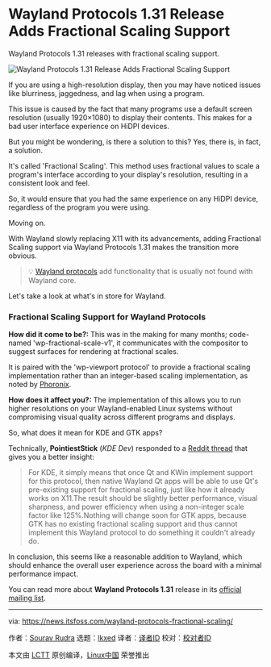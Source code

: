 [#]: subject: "Wayland Protocols 1.31 Release Adds Fractional Scaling Support"
[#]: via: "https://news.itsfoss.com/wayland-protocols-fractional-scaling/"
[#]: author: "Sourav Rudra https://news.itsfoss.com/author/sourav/"
[#]: collector: "lkxed"
[#]: translator: " "
[#]: reviewer: " "
[#]: publisher: " "
[#]: url: " "

Wayland Protocols 1.31 Release Adds Fractional Scaling Support
======

Wayland Protocols 1.31 releases with fractional scaling support.

![Wayland Protocols 1.31 Release Adds Fractional Scaling Support][1]

If you are using a high-resolution display, then you may have noticed issues like blurriness, jaggedness, and lag when using a program.

This issue is caused by the fact that many programs use a default screen resolution (usually 1920×1080) to display their contents. This makes for a bad user interface experience on HiDPI devices.

But you might be wondering, is there a solution to this? Yes, there is, in fact, a solution.

It's called 'Fractional Scaling'. This method uses fractional values to scale a program's interface according to your display's resolution, resulting in a consistent look and feel.

So, it would ensure that you had the same experience on any HiDPI device, regardless of the program you were using.

Moving on.

With Wayland slowly replacing X11 with its advancements, adding Fractional Scaling support via Wayland Protocols 1.31 makes the transition more obvious.

> 💡 [Wayland protocols][2] add functionality that is usually not found with Wayland core.

Let's take a look at what's in store for Wayland.

### Fractional Scaling Support for Wayland Protocols

**How did it come to be?:** This was in the making for many months; code-named 'wp-fractional-scale-v1', it communicates with the compositor to suggest surfaces for rendering at fractional scales.

It is paired with the 'wp-viewport protocol' to provide a fractional scaling implementation rather than an integer-based scaling implementation, as noted by [Phoronix][3].

**How does it affect you?:** The implementation of this allows you to run higher resolutions on your Wayland-enabled Linux systems without compromising visual quality across different programs and displays.

So, what does it mean for KDE and GTK apps?

Technically, **PointiestStick** (_KDE Dev_) responded to a [Reddit thread][4] that gives you a better insight:

> For KDE, it simply means that once Qt and KWin implement support for this protocol, then native Wayland Qt apps will be able to use Qt's pre-existing support for fractional scaling, just like how it already works on X11.The result should be slightly better performance, visual sharpness, and power efficiency when using a non-integer scale factor like 125%.Nothing will change soon for GTK apps, because GTK has no existing fractional scaling support and thus cannot implement this Wayland protocol to do something it couldn't already do.

In conclusion, this seems like a reasonable addition to Wayland, which should enhance the overall user experience across the board with a minimal performance impact.

You can read more about **Wayland Protocols 1.31** release in its [official mailing list][5].

--------------------------------------------------------------------------------

via: https://news.itsfoss.com/wayland-protocols-fractional-scaling/

作者：[Sourav Rudra][a]
选题：[lkxed][b]
译者：[译者ID](https://github.com/译者ID)
校对：[校对者ID](https://github.com/校对者ID)

本文由 [LCTT](https://github.com/LCTT/TranslateProject) 原创编译，[Linux中国](https://linux.cn/) 荣誉推出

[a]: https://news.itsfoss.com/author/sourav/
[b]: https://github.com/lkxed
[1]: https://news.itsfoss.com/content/images/size/w300/2022/11/wayland-protocols-1-31-release.jpg
[2]: https://gitlab.freedesktop.org/wayland/wayland-protocols
[3]: https://www.phoronix.com/news/Wayland-Fractional-Scale-Ready
[4]: https://www.reddit.com/r/linux/comments/z7pc61/comment/iya2uu1/?utm_source=reddit&utm_medium=web2x&context=3
[5]: https://lists.freedesktop.org/archives/wayland-devel/2022-November/042524.html

